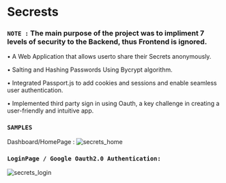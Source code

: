 # Secrests
### `NOTE :` The main purpose of the project was to impliment 7 levels of security to the Backend, thus Frontend is ignored.

• A Web Application that allows userto share their Secrets anonymously.

• Salting and Hashing Passwords Using Bycrypt algorithm.

• Integrated Passport.js to add cookies and sessions and enable seamless
user authentication.

• Implemented third party sign in using Oauth, a key challenge in creating a
user-friendly and intuitive app.


 ### `SAMPLES`

Dashboard/HomePage :
![secrets_home](https://user-images.githubusercontent.com/72144798/227973513-2b55503b-20b4-48b4-998b-d0eccefc60ac.png)

### `LoginPage / Google Oauth2.0 Authentication:`
![secrets_login](https://user-images.githubusercontent.com/72144798/227973534-e1e91aa0-54ee-4d27-bf77-a39be54e9dc0.png)

